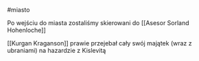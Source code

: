 #miasto

Po wejściu do miasta zostaliśmy skierowani do [[Asesor Sorland Hohenloche]]

[[Kurgan Kraganson]] prawie przejebał cały swój majątek (wraz z ubraniami) na hazardzie z Kislevitą